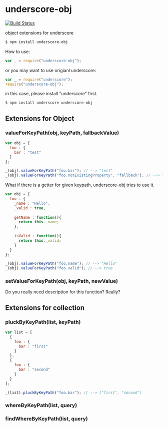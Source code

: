 # underscore-obj

[![Build Status](https://travis-ci.org/jeeeyul/underscore-obj.png?branch=master)](https://travis-ci.org/jeeeyul/underscore-obj)

object extensions for underscore

```bash
$ npm install underscore-obj
```

How to use:
```javascript
var _ = require("underscore-obj");
```

or you may want to use origianl underscore:

```javascript
var _ = require("underscore");
require("underscore-obj");
```
in this case, please install "underscore" first.
```bash
$ npm install underscore underscore-obj
```

## Extensions for Object
### valueForKeyPath(obj, keyPath, fallbackValue)
```javascript
var obj = {
  foo : {
    bar : "test"
  }
};

_(obj).valueForKeyPath("foo.bar"); // --> "test"
_(obj).valueForKeyPath("foo.notExistingProperty", "fallback"); // --> "fallback"
```

What if there is a getter for given keypath, underscore-obj tries to use it.
```javascript
var obj = {
  foo : {
    _name : "Hello",
    _valid : true,
    
    getName : function(){
      return this._name;
    },
    
    isValid : function(){
      return this._valid;
    }
  }
};

_(obj).valueForKeyPath("foo.name"); // --> "Hello"
_(obj).valueForKeyPath("foo.valid"); // --> true
```

### setValueForKeyPath(obj, keyPath, newValue)
Do you really need description for this function? Really?

## Extensions for collection
### pluckByKeyPath(list, keyPath)
```javascript
var list = [
  {
    foo : {
      bar : "first"
    }
  },
  {
    foo : {
      bar : "second"
    }
  }
];

_(list).pluckByKeyPath("foo.bar"); // --> ["first", "second"]
```

### whereByKeyPath(list, query)
### findWhereByKeyPath(list, query)
